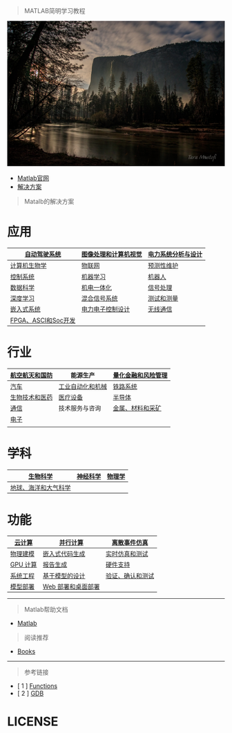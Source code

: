 > MATLAB简明学习教程

![](Imge/CH000/Banner.jpg)

* [Matlab官网](https://ww2.mathworks.cn/products/matlab.html)
* [解决方案](https://ww2.mathworks.cn/solutions.html?s_tid=gn_sol)

> Matalb的解决方案

# **应用**

| [自动驾驶系统](https://ww2.mathworks.cn/solutions/automated-driving.html) | [图像处理和计算机视觉](https://ww2.mathworks.cn/solutions/image-video-processing.html) | [电力系统分析与设计](https://ww2.mathworks.cn/solutions/power-system-analysis-and-design.html) |
| ------------------------------------------------------------ | ------------------------------------------------------------ | ------------------------------------------------------------ |
| [计算机生物学](https://ww2.mathworks.cn/solutions/computational-biology.html) | [物联网](https://ww2.mathworks.cn/solutions/internet-of-things.html) | [预测性维护](https://ww2.mathworks.cn/solutions/predictive-maintenance.html) |
| [控制系统](https://ww2.mathworks.cn/solutions/control-systems.html) | [机器学习](https://ww2.mathworks.cn/solutions/machine-learning.html) | [机器人](https://ww2.mathworks.cn/solutions/robotics.html)   |
| [数据科学](https://ww2.mathworks.cn/solutions/data-science.html) | [机电一体化](https://ww2.mathworks.cn/solutions/mechatronics.html) | [信号处理](https://ww2.mathworks.cn/solutions/signal-processing.html) |
| [深度学习](https://ww2.mathworks.cn/solutions/deep-learning.html) | [混合信号系统](https://ww2.mathworks.cn/solutions/mixed-signal-systems.html) | [测试和测量](https://ww2.mathworks.cn/solutions/test-measurement.html) |
| [嵌入式系统](https://ww2.mathworks.cn/solutions/embedded-systems.html) | [电力电子控制设计](https://ww2.mathworks.cn/solutions/power-electronics-control.html) | [无线通信](https://ww2.mathworks.cn/solutions/wireless-communications.html) |
| [FPGA、ASCI和Soc开发](https://ww2.mathworks.cn/solutions/fpga-asic-soc-development.html) |                                                              |                                                              |



# **行业**



| [航空航天和国防](https://ww2.mathworks.cn/solutions/aerospace-defense.html) | 能源生产                                                     | [量化金融和风险管理](https://ww2.mathworks.cn/solutions/finance-and-risk-management.html) |
| ------------------------------------------------------------ | ------------------------------------------------------------ | ------------------------------------------------------------ |
| [汽车](https://ww2.mathworks.cn/solutions/automotive.html)   | [工业自动化和机械](https://ww2.mathworks.cn/solutions/industrial-automation-machinery.html) | [铁路系统](https://ww2.mathworks.cn/solutions/railway-systems.html) |
| [生物技术和医药](https://ww2.mathworks.cn/solutions/biotech-pharmaceutical.html) | [医疗设备](https://ww2.mathworks.cn/solutions/medical-devices.html) | [半导体](https://ww2.mathworks.cn/solutions/semiconductors.html) |
| [通信](https://ww2.mathworks.cn/solutions/communications.html) | 技术服务与咨询                                               | [金属、材料和采矿](https://ww2.mathworks.cn/solutions/mining.html) |
| [电子](https://ww2.mathworks.cn/solutions/electronics.html)  |                                                              |                                                              |
|                                                              |                                                              |                                                              |



# **学科**

| [生物科学](https://ww2.mathworks.cn/solutions/biological-sciences.html) | [神经科学](https://ww2.mathworks.cn/solutions/neuroscience.html) | [物理学](https://ww2.mathworks.cn/solutions/physics.html) |
| ------------------------------------------------------------ | ------------------------------------------------------------ | --------------------------------------------------------- |
| [地球、海洋和大气科学](https://ww2.mathworks.cn/solutions/earth-ocean-atmospheric-sciences.html) |                                                              |                                                           |



# **功能**

| [云计算](https://ww2.mathworks.cn/solutions/cloud.html)      | [并行计算](https://ww2.mathworks.cn/solutions/parallel-computing.html) | [离散事件仿真](https://ww2.mathworks.cn/solutions/discrete-event-simulation.html) |
| ------------------------------------------------------------ | ------------------------------------------------------------ | ------------------------------------------------------------ |
| [物理建模](https://ww2.mathworks.cn/solutions/physical-modeling.html) | [嵌入式代码生成](https://ww2.mathworks.cn/solutions/embedded-code-generation.html) | [实时仿真和测试](https://ww2.mathworks.cn/solutions/real-time-simulation-and-testing.html) |
| [GPU 计算](https://ww2.mathworks.cn/solutions/gpu-computing.html) | [报告生成](https://ww2.mathworks.cn/solutions/report-generation.html) | [硬件支持](https://ww2.mathworks.cn/hardware-support/home.html) |
| [系统工程](https://ww2.mathworks.cn/solutions/model-based-systems-engineering.html) | [基于模型的设计](https://ww2.mathworks.cn/solutions/model-based-design.html) | [验证、确认和测试](https://ww2.mathworks.cn/solutions/verification-validation.html) |
| [模型部署](https://ww2.mathworks.cn/solutions/model-deployment.html) | [Web 部署和桌面部署](https://ww2.mathworks.cn/solutions/desktop-web-deployment.html) |                                                              |

---

> Matlab帮助文档

* [Matlab](Doc/Matlab.md)


> 阅读推荐

* [Books](Books/Books.txt)







---


> 参考链接


* [ 1 ] [Functions](Src/Function.md)
* [ 2 ] [GDB](Src/Program/gcc/gdb.md)



# **LICENSE**

